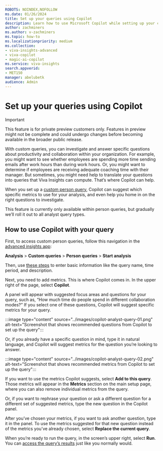 ```yaml
---
ROBOTS: NOINDEX,NOFOLLOW
ms.date: 01/26/2024
title: Set up your queries using Copilot
description: Learn how to use Microsoft Copilot while setting up your custom queries
author: zachminers
ms.author: v-zachminers
ms.topic: how-to
ms.localizationpriority: medium 
ms.collection: 
- viva-insights-advanced 
- viva-copilot
- magic-ai-copilot
ms.service: viva-insights
search.appverid: 
- MET150 
manager: abelubetk
audience: Admin
---
```


# Set up your queries using Copilot

>[!IMPORTANT]
> This feature is for private preview customers only. Features in preview might not be complete and could undergo changes before becoming available in the broader public release.

With custom queries, you can investigate and answer specific questions about productivity and collaboration within your organization. For example, you might want to see whether employees are spending more time sending emails after work hours than during work hours. Or, you might want to determine if employees are receiving adequate coaching time with their manager. But sometimes, you might need help to translate your questions into queries that Viva Insights can compute. That’s where Copilot can help.

When you set up a [custom person query](./person-query.md), Copilot can suggest which specific metrics to use for your analysis, and even help you home in on the right questions to investigate. 

This feature is currently only available within person queries, but gradually we’ll roll it out to all analyst query types.

## How to use Copilot with your query

First, to access custom person queries, follow this navigation in the [advanced insights app](https://analysis.insights.cloud.microsoft):

**Analysis** > **Custom queries** > **Person queries** > **Start analysis**

Then, use [these steps](./person-query.md#set-up-your-query) to enter basic information like the query name, time period, and description.

Next, you need to add metrics. This is where Copilot comes in. In the upper right of the page, select **Copilot**.

A panel will appear with suggested focus areas and questions for your query, such as, “How much time do people spend in different collaboration modes?” If you select one of these questions, Copilot will suggest specific metrics for your query.

:::image type="content" source="../images/copilot-analyst-query-01.png" alt-text="Screenshot that shows recommended questions from Copilot to set up the query":::

Or, if you already have a specific question in mind, type it in natural language, and Copilot will suggest metrics for the question you’re looking to answer.

:::image type="content" source="../images/copilot-analyst-query-02.png" alt-text="Screenshot that shows recommended metrics from Copilot to set up the query":::

If you want to use the metrics Copilot suggests, select **Add to this query**. Those metrics will appear in the **Metrics** section on the main setup page, where you can also remove individual metrics from the query.

Or, if you want to rephrase your question or ask a different question for a different set of suggested metrics, type the new question in the Copilot panel.

After you’ve chosen your metrics, if you want to ask another question, type it in the panel. To use the metrics suggested for that new question instead of the metrics you’ve already chosen, select **Replace the current query**.

When you’re ready to run the query, in the screen’s upper right, select **Run**. You can [access the query’s results](./query-results.md) just like you normally would.